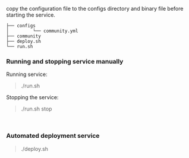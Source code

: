
copy the configuration file to the configs directory and binary file before starting the service.

```
├── configs
│         └── community.yml
├── community
├── deploy.sh
└── run.sh
```

### Running and stopping service manually

Running service:

> ./run.sh

Stopping the service:

> ./run.sh stop

<br>

### Automated deployment service

> ./deploy.sh
